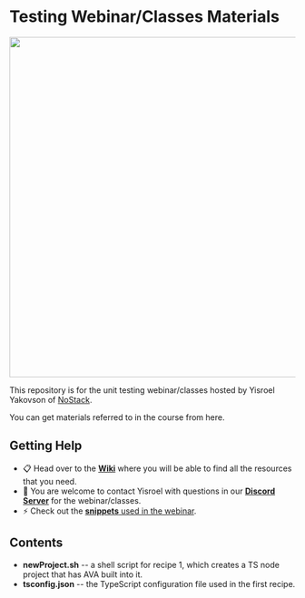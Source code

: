 ﻿# Testing Webinar/Classes Materials
 
[<img src="https://lh6.googleusercontent.com/iKRVBtZ16jaGFtuGImQEJq_Wo9wJq8pUtp7MTYXmZ73y46hzhKN0xkkD6ma3BpaUfGUNSLlH67nH2agcTh99MhVZKosqMqCJr0T17Uf2gBuPTXqcrH3G7hNPXcbNt9Ltgsxp62le=s0" width="600"/>](repo-banner)
 
This repository is for the unit testing webinar/classes hosted by Yisroel Yakovson of [NoStack](https://www.nostack.net/).

You can get materials referred to in the course from here.



## Getting Help

* :clipboard: Head over to the [**Wiki**](https://github.com/YizYah/testingWebinar/wiki) where you will be able to find all the resources that you need.
* :speech_balloon: You are welcome to contact Yisroel with questions in our [**Discord Server**](https://discord.gg/rNz9HfQWYD) for the webinar/classes.
* :zap: Check out the [**snippets** used in the webinar](https://marketplace.visualstudio.com/items?itemName=YisroelYakovson.ava-recipes).

## Contents
* **newProject.sh** -- a shell script for recipe 1, which creates a TS node project that has AVA built into it.
* **tsconfig.json** -- the TypeScript configuration file used in the first recipe.
